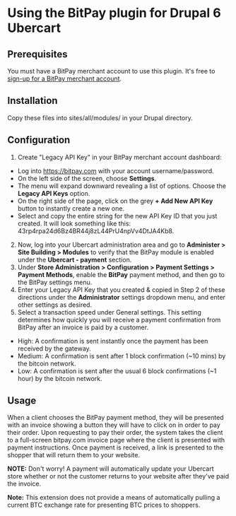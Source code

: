 # Using the BitPay plugin for Drupal 6 Ubercart

## Prerequisites
You must have a BitPay merchant account to use this plugin.  It's free to [sign-up for a BitPay merchant account](https://bitpay.com/start).


## Installation

Copy these files into sites/all/modules/ in your Drupal directory.

## Configuration

1. Create "Legacy API Key" in your BitPay merchant account dashboard:
  * Log into https://bitpay.com with your account username/password.
  * On the left side of the screen, choose **Settings**.
  * The menu will expand downward revealing a list of options. Choose the **Legacy API Keys** option.
  * On the right side of the page, click on the grey **+ Add New API Key** button to instantly create a new one.
  * Select and copy the entire string for the new API Key ID that you just created. It will look something like this: 43rp4rpa24d6Bz4BR44j8zL44PrU4npVv4DtJA4Kb8.
2. Now, log into your Ubercart administration area and go to **Administer > Site Building > Modules** to verify that the BitPay module is enabled under the **Ubercart - payment** section.
3. Under **Store Administration > Configuration > Payment Settings > Payment Methods**, enable the **BitPay** payment method, and then go to the BitPay settings menu.
4. Enter your Legacy API Key that you created & copied in Step 2 of these directions under the **Administrator** settings dropdown menu, and enter other settings as desired.
5. Select a transaction speed under General settings. This setting determines how quickly you will receive a payment confirmation from BitPay after an invoice is paid by a customer.
  * High: A confirmation is sent instantly once the payment has been received by the gateway.
  * Medium: A confirmation is sent after 1 block confirmation (~10 mins) by the bitcoin network.
  * Low: A confirmation is sent after the usual 6 block confirmations (~1 hour) by the bitcoin network.

## Usage

When a client chooses the BitPay payment method, they will be presented with an invoice showing a button they will have to click on in order to pay their order.  Upon requesting to pay their order, the system takes the client to a full-screen bitpay.com invoice page where the client is presented with payment instructions.  Once payment is received, a link is presented to the shopper that will return them to your website.

**NOTE:** Don't worry!  A payment will automatically update your Ubercart store whether or not the customer returns to your website after they've paid the invoice.

**Note:** This extension does not provide a means of automatically pulling a current BTC exchange rate for presenting BTC prices to shoppers.
